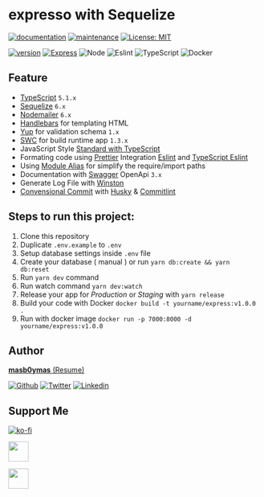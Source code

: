 # expresso with Sequelize

[![documentation](https://img.shields.io/badge/Documentation-yes-brightgreen.svg)](https://github.com/masb0ymas/expresso-typeorm#readme)
[![maintenance](https://img.shields.io/badge/Maintained%3F-yes-green.svg)](https://github.com/masb0ymas/expresso-typeorm/graphs/commit-activity)
[![License: MIT](https://img.shields.io/badge/License-MIT-yellow.svg)](https://github.com/masb0ymas/expresso-typeorm/blob/master/LICENSE.md)

[![version](https://img.shields.io/badge/Version-5.1.0-blue.svg?cacheSeconds=2592000)](https://github.com/masb0ymas/expresso-typeorm/releases/tag/v5.1.0)
[![Express](https://img.shields.io/badge/Express-4.18.2-informational?logo=express&color=22272E)](https://expressjs.com/)
![Node](https://badges.aleen42.com/src/node.svg)
![Eslint](https://badges.aleen42.com/src/eslint.svg)
![TypeScript](https://badges.aleen42.com/src/typescript.svg)
![Docker](https://badges.aleen42.com/src/docker.svg)

## Feature

- [TypeScript](https://github.com/microsoft/TypeScript) `5.1.x`
- [Sequelize](https://github.com/sequelize/sequelize) `6.x`
- [Nodemailer](https://github.com/nodemailer/nodemailer) `6.x`
- [Handlebars](https://github.com/wycats/handlebars.js) for templating HTML
- [Yup](https://github.com/jquense/yup) for validation schema `1.x`
- [SWC](https://github.com/swc-project/swc) for build runtime app `1.3.x`
- JavaScript Style [Standard with TypeScript](https://github.com/standard/eslint-config-standard-with-typescript)
- Formating code using [Prettier](https://github.com/prettier/prettier) Integration [Eslint](https://github.com/prettier/eslint-config-prettier) and [TypeScript Eslint](https://github.com/typescript-eslint/typescript-eslint#readme)
- Using [Module Alias](https://github.com/ilearnio/module-alias) for simplify the require/import paths
- Documentation with [Swagger](https://github.com/swagger-api/swagger-ui) OpenApi `3.x`
- Generate Log File with [Winston](https://github.com/winstonjs/winston)
- [Convensional Commit](https://www.conventionalcommits.org/en/v1.0.0/) with [Husky](https://github.com/typicode/husky) & [Commitlint](https://github.com/conventional-changelog/commitlint)

## Steps to run this project:

1. Clone this repository
2. Duplicate `.env.example` to `.env`
3. Setup database settings inside `.env` file
4. Create your database ( manual ) or run `yarn db:create && yarn db:reset`
5. Run `yarn dev` command
6. Run watch command `yarn dev:watch`
7. Release your app for *Production* or *Staging* with `yarn release`
8. Build your code with Docker `docker build -t yourname/express:v1.0.0 .`
9. Run with docker image `docker run -p 7000:8000 -d yourname/express:v1.0.0`

## Author

[**masb0ymas** (Resume)](https://resume.masb0ymas.com)

[![Github](https://badges.aleen42.com/src/github.svg)](https://github.com/masb0ymas)
[![Twitter](https://badges.aleen42.com/src/twitter.svg)](https://twitter.com/masb0ymas)
[![Linkedin](https://img.shields.io/badge/Linkedin-Informational?logo=linkedin&color=0A66C2&logoColor=white)](https://www.linkedin.com/in/masb0ymas)

## Support Me

[![ko-fi](https://ko-fi.com/img/githubbutton_sm.svg)](https://ko-fi.com/I2I03MVAI)

[<img height="40" src="https://trakteer.id/images/mix/navbar-logo-lite.png">](https://trakteer.id/masb0ymas)

[<img height="40" src="https://upload.wikimedia.org/wikipedia/commons/thumb/b/b5/PayPal.svg/1280px-PayPal.svg.png">](https://www.paypal.com/paypalme/masb0ymas)
